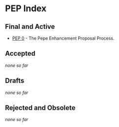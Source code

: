 # PEP Index

## Final and Active

* [PEP 0](pep-0000.md) - The Pepe Enhancement Proposal Process.

## Accepted

*none so far*

## Drafts

*none so far*

## Rejected and Obsolete

*none so far*